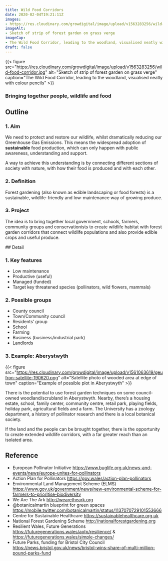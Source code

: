 ```yaml
---
title: Wild Food Corridors
date: 2020-02-04T19:21:11Z
images: 
- https://res.cloudinary.com/growdigital/image/upload/v1563283256/wild-food-corridor.jpg
imageAlt: 
- Sketch of strip of forest garden on grass verge
imageCap:
- The Wild Food Corridor, leading to the woodland, visualised neatly with colour pencils
draft: false
---
```


{{< figure src="https://res.cloudinary.com/growdigital/image/upload/v1563283256/wild-food-corridor.jpg" alt="Sketch of strip of forest garden on grass verge" caption="The Wild Food Corridor, leading to the woodland, visualised neatly with colour pencils" >}}

### Bringing together people, wildlife and food

## Outline

### 1. Aim

We need to protect and restore our wildlife, whilst dramatically reducing our Greenhouse Gas Emissions. This means the widespread adoption of **sustainable** food production, which can only happen with public awareness, understanding and support. 

A way to achieve this understanding is by connecting different sections of society with nature, with how their food is produced and with each other.

### 2. Definition

Forest gardening (also known as edible landscaping or food forests) is a sustainable, wildlife-friendly and low-maintenance way of growing produce.

### 3. Project

The idea is to bring together local government, schools, farmers, community groups and conservationists to create wildlife habitat with forest garden corridors that connect wildlife populations and also provide edible crops and useful produce.

## Detail

### 1. Key features

* Low maintenance
* Productive (useful)
* Managed (funded)
* Target key threatened species (pollinators, wild flowers, mammals)

### 2. Possible groups

* County council
* Town/Community council
* Residents’ group
* School
* Farming
* Business (business/industrial park)
* Landlords

### 3. Example: Aberystwyth

{{< figure src="https://res.cloudinary.com/growdigital/image/upload/v1561063619/geufron-satellite-190620.png" alt="Satellite photo of wooded area at edge of town" caption="Example of possible plot in Aberystwyth" >}}

There is the potential to use forest garden techniques on some council-owned woodland/scrubland in Aberystwyth. Nearby, there’s a housing estate, school, family center, community centre, retail park, playing fields, holiday park, agricultural fields and a farm. The University has a zoology department, a history of pollinator research and there is a local botanical society. 

If the land and the people can be brought together, there is the opportunity to create extended wildlife corridors, with a far greater reach than an isolated area. 

## Reference

* European Pollinator Initiative <https://www.buglife.org.uk/news-and-events/news/europe-unites-for-pollinators>
* Action Plan for Pollinators <https://gov.wales/action-plan-pollinators>
* Environmental Land Management Scheme (ELMS) <https://www.gov.uk/government/news/new-environmental-scheme-for-farmers-to-prioritise-biodiversity>
* We Are The Ark <http://wearetheark.org>
* @botanicalmartin blueprint for green spaces <https://mobile.twitter.com/botanicalmartin/status/1137070729101553666>
* Centre for Sustainable Healthcare https://sustainablehealthcare.org.uk
* National Forest Gardening Scheme http://nationalforestgardening.org
* Resilient Wales, Future Generations https://futuregenerations.wales/aotp/resilience/ & https://futuregenerations.wales/simple-changes/
* Future Parks, funding for Bristol City Council https://news.bristol.gov.uk/news/bristol-wins-share-of-multi-million-pound-parks-fund
